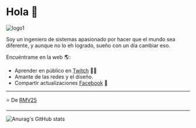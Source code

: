# Hola 💬
![logo1](https://github.com/Dreyuix/Dreyuix/assets/65123134/b610ada7-e668-44b9-80db-f3d030bb970b)

Soy un ingeniero de sistemas apasionado por hacer que el mundo sea diferente, y aunque no lo eh logrado, sueño con un día cambiar eso.

Encuéntrame en la web 🌎:
- Aprender en público en <a href="https://www.twitch.tv/juliovallsygo">Twitch</a> ✍🏾
- Amante de las redes y el diseño. 
- Compartir actualizaciones <a href="https://www.facebook.com/ricar.meve/?locale=es_LA">Facebook</a> 💼

---
⭐️ De [RMV25](https://github.com/RMV25)
 
---
![Anurag's GitHub stats](https://github-readme-stats.vercel.app/api?username=RMV25&show_icons=true&theme=transparent)


<!--
**RMV25/RMV25** is a ✨ _special_ ✨ repository because its `README.md` (this file) appears on your GitHub profile.

Algunas ideas para empezar:

- 🔭 Trabajando en SOL DEL SUR
- 🌱 Aprendiendo en U. SAN JUAN BAUTISTA
- 👯 Colaborando con Jianfranco Carlos
- 🤔 En busca de ayuda de un amor :'v
- 💬 Preguntame lo que quieras
- 📫 Hablame al FB
-->
